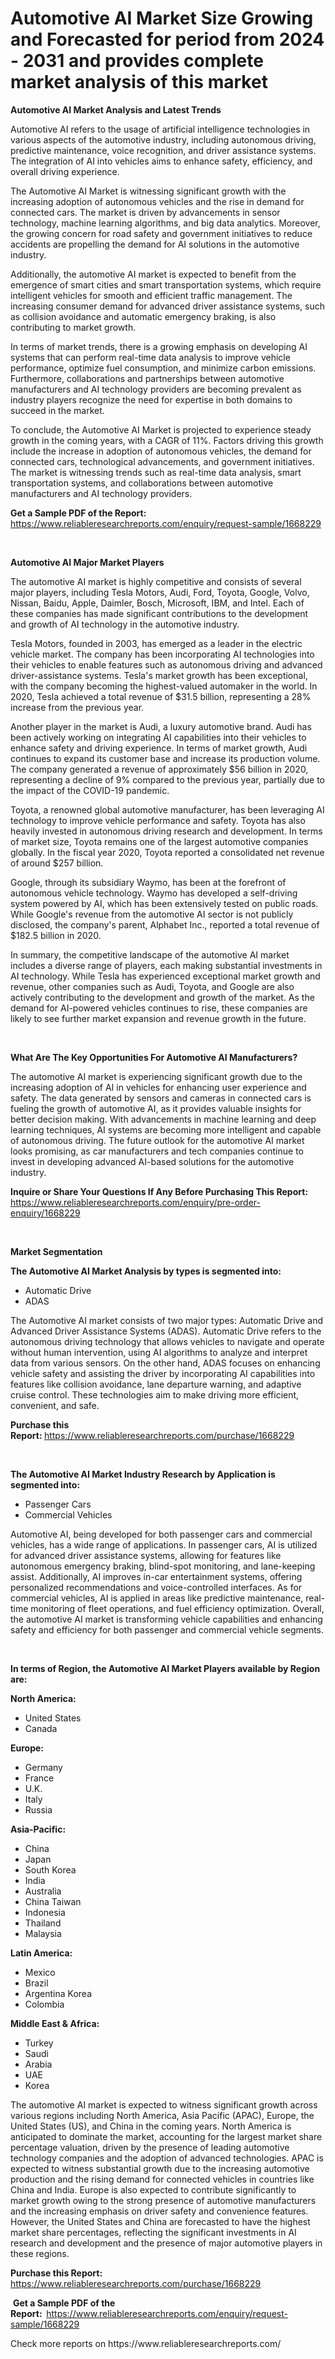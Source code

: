 <p><h1>Automotive AI Market Size Growing and Forecasted for period from 2024 - 2031 and provides complete market analysis of this market</h1></p><p><strong>Automotive AI Market Analysis and Latest Trends</strong></p>
<p><p>Automotive AI refers to the usage of artificial intelligence technologies in various aspects of the automotive industry, including autonomous driving, predictive maintenance, voice recognition, and driver assistance systems. The integration of AI into vehicles aims to enhance safety, efficiency, and overall driving experience.</p><p>The Automotive AI Market is witnessing significant growth with the increasing adoption of autonomous vehicles and the rise in demand for connected cars. The market is driven by advancements in sensor technology, machine learning algorithms, and big data analytics. Moreover, the growing concern for road safety and government initiatives to reduce accidents are propelling the demand for AI solutions in the automotive industry.</p><p>Additionally, the automotive AI market is expected to benefit from the emergence of smart cities and smart transportation systems, which require intelligent vehicles for smooth and efficient traffic management. The increasing consumer demand for advanced driver assistance systems, such as collision avoidance and automatic emergency braking, is also contributing to market growth.</p><p>In terms of market trends, there is a growing emphasis on developing AI systems that can perform real-time data analysis to improve vehicle performance, optimize fuel consumption, and minimize carbon emissions. Furthermore, collaborations and partnerships between automotive manufacturers and AI technology providers are becoming prevalent as industry players recognize the need for expertise in both domains to succeed in the market.</p><p>To conclude, the Automotive AI Market is projected to experience steady growth in the coming years, with a CAGR of 11%. Factors driving this growth include the increase in adoption of autonomous vehicles, the demand for connected cars, technological advancements, and government initiatives. The market is witnessing trends such as real-time data analysis, smart transportation systems, and collaborations between automotive manufacturers and AI technology providers.</p></p>
<p><strong>Get a Sample PDF of the Report:&nbsp;</strong> <a href="https://www.reliableresearchreports.com/enquiry/request-sample/1668229">https://www.reliableresearchreports.com/enquiry/request-sample/1668229</a></p>
<p>&nbsp;</p>
<p><strong>Automotive AI Major Market Players</strong></p>
<p><p>The automotive AI market is highly competitive and consists of several major players, including Tesla Motors, Audi, Ford, Toyota, Google, Volvo, Nissan, Baidu, Apple, Daimler, Bosch, Microsoft, IBM, and Intel. Each of these companies has made significant contributions to the development and growth of AI technology in the automotive industry.</p><p>Tesla Motors, founded in 2003, has emerged as a leader in the electric vehicle market. The company has been incorporating AI technologies into their vehicles to enable features such as autonomous driving and advanced driver-assistance systems. Tesla's market growth has been exceptional, with the company becoming the highest-valued automaker in the world. In 2020, Tesla achieved a total revenue of $31.5 billion, representing a 28% increase from the previous year.</p><p>Another player in the market is Audi, a luxury automotive brand. Audi has been actively working on integrating AI capabilities into their vehicles to enhance safety and driving experience. In terms of market growth, Audi continues to expand its customer base and increase its production volume. The company generated a revenue of approximately $56 billion in 2020, representing a decline of 9% compared to the previous year, partially due to the impact of the COVID-19 pandemic.</p><p>Toyota, a renowned global automotive manufacturer, has been leveraging AI technology to improve vehicle performance and safety. Toyota has also heavily invested in autonomous driving research and development. In terms of market size, Toyota remains one of the largest automotive companies globally. In the fiscal year 2020, Toyota reported a consolidated net revenue of around $257 billion.</p><p>Google, through its subsidiary Waymo, has been at the forefront of autonomous vehicle technology. Waymo has developed a self-driving system powered by AI, which has been extensively tested on public roads. While Google's revenue from the automotive AI sector is not publicly disclosed, the company's parent, Alphabet Inc., reported a total revenue of $182.5 billion in 2020.</p><p>In summary, the competitive landscape of the automotive AI market includes a diverse range of players, each making substantial investments in AI technology. While Tesla has experienced exceptional market growth and revenue, other companies such as Audi, Toyota, and Google are also actively contributing to the development and growth of the market. As the demand for AI-powered vehicles continues to rise, these companies are likely to see further market expansion and revenue growth in the future.</p></p>
<p>&nbsp;</p>
<p><strong>What Are The Key Opportunities For Automotive AI Manufacturers?</strong></p>
<p><p>The automotive AI market is experiencing significant growth due to the increasing adoption of AI in vehicles for enhancing user experience and safety. The data generated by sensors and cameras in connected cars is fueling the growth of automotive AI, as it provides valuable insights for better decision making. With advancements in machine learning and deep learning techniques, AI systems are becoming more intelligent and capable of autonomous driving. The future outlook for the automotive AI market looks promising, as car manufacturers and tech companies continue to invest in developing advanced AI-based solutions for the automotive industry.</p></p>
<p><strong>Inquire or Share Your Questions If Any Before Purchasing This Report:</strong> <a href="https://www.reliableresearchreports.com/enquiry/pre-order-enquiry/1668229">https://www.reliableresearchreports.com/enquiry/pre-order-enquiry/1668229</a></p>
<p>&nbsp;</p>
<p><strong>Market Segmentation</strong></p>
<p><strong>The Automotive AI Market Analysis by types is segmented into:</strong></p>
<p><ul><li>Automatic Drive</li><li>ADAS</li></ul></p>
<p><p>The Automotive AI market consists of two major types: Automatic Drive and Advanced Driver Assistance Systems (ADAS). Automatic Drive refers to the autonomous driving technology that allows vehicles to navigate and operate without human intervention, using AI algorithms to analyze and interpret data from various sensors. On the other hand, ADAS focuses on enhancing vehicle safety and assisting the driver by incorporating AI capabilities into features like collision avoidance, lane departure warning, and adaptive cruise control. These technologies aim to make driving more efficient, convenient, and safe.</p></p>
<p><strong>Purchase this Report:&nbsp;</strong><a href="https://www.reliableresearchreports.com/purchase/1668229">https://www.reliableresearchreports.com/purchase/1668229</a></p>
<p>&nbsp;</p>
<p><strong>The Automotive AI Market Industry Research by Application is segmented into:</strong></p>
<p><ul><li>Passenger Cars</li><li>Commercial Vehicles</li></ul></p>
<p><p>Automotive AI, being developed for both passenger cars and commercial vehicles, has a wide range of applications. In passenger cars, AI is utilized for advanced driver assistance systems, allowing for features like autonomous emergency braking, blind-spot monitoring, and lane-keeping assist. Additionally, AI improves in-car entertainment systems, offering personalized recommendations and voice-controlled interfaces. As for commercial vehicles, AI is applied in areas like predictive maintenance, real-time monitoring of fleet operations, and fuel efficiency optimization. Overall, the automotive AI market is transforming vehicle capabilities and enhancing safety and efficiency for both passenger and commercial vehicle segments.</p></p>
<p>&nbsp;</p>
<p><strong>In terms of Region, the Automotive AI Market Players available by Region are:</strong></p>
<p>
    <p> <strong> North America: </strong>
        <ul>
            <li>United States</li>
            <li>Canada</li>
        </ul>
        </p> 
    <p> <strong> Europe: </strong>
        <ul>
            <li>Germany</li>
            <li>France</li>
            <li>U.K.</li>
            <li>Italy</li>
            <li>Russia</li>
        </ul>
        </p> 
    <p> <strong> Asia-Pacific: </strong>
        <ul>
            <li>China</li>
            <li>Japan</li>
            <li>South Korea</li>
            <li>India</li>
            <li>Australia</li>
            <li>China Taiwan</li>
            <li>Indonesia</li>
            <li>Thailand</li>
            <li>Malaysia</li>
        </ul>
        </p> 
    <p> <strong> Latin America: </strong>
        <ul>
            <li>Mexico</li>
            <li>Brazil</li>
            <li>Argentina Korea</li>
            <li>Colombia</li>
        </ul>
        </p> 
    <p> <strong> Middle East & Africa: </strong>
        <ul>
            <li>Turkey</li>
            <li>Saudi</li>
            <li>Arabia</li>
            <li>UAE</li>
            <li>Korea</li>
        </ul>
    </p>
    </p>
<p><p>The automotive AI market is expected to witness significant growth across various regions including North America, Asia Pacific (APAC), Europe, the United States (US), and China in the coming years. North America is anticipated to dominate the market, accounting for the largest market share percentage valuation, driven by the presence of leading automotive technology companies and the adoption of advanced technologies. APAC is expected to witness substantial growth due to the increasing automotive production and the rising demand for connected vehicles in countries like China and India. Europe is also expected to contribute significantly to market growth owing to the strong presence of automotive manufacturers and the increasing emphasis on driver safety and convenience features. However, the United States and China are forecasted to have the highest market share percentages, reflecting the significant investments in AI research and development and the presence of major automotive players in these regions.</p></p>
<p><strong>Purchase this Report: </strong><a href="https://www.reliableresearchreports.com/purchase/1668229">https://www.reliableresearchreports.com/purchase/1668229</a></p>
<p>&nbsp;<strong>Get a Sample PDF of the Report:&nbsp;&nbsp;</strong><a href="https://www.reliableresearchreports.com/enquiry/request-sample/1668229">https://www.reliableresearchreports.com/enquiry/request-sample/1668229</a></p>
<p><strong></strong></p>
<p>Check more reports on https://www.reliableresearchreports.com/</p>